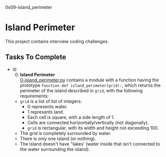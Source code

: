 0x09-island_perimeter

# Island Perimeter

This project contains interview coding challenges.

## Tasks To Complete

+ [x] 0. **Island Perimeter**<br/>[0-island_perimeter.py](0-island_perimeter.py) contains a module with a function having the prototype `function def island_perimeter(grid):`, which returns the perimeter of the island described in `grid`, with the following requirements:
  + `grid` is a list of list of integers:
    + 0 represents water.
    + 1 represents land.
    + Each cell is square, with a side length of 1.
    + Cells are connected horizontally/vertically (not diagonally).
    + `grid` is rectangular, with its width and height not exceeding 100.
  + The grid is completely surrounded by water.
  + There is only one island (or nothing).
  + The island doesn't have "lakes' (water inside that isn't connected to the water surrounding the island).
